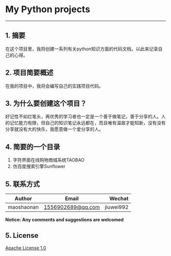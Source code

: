# My Python projects
---
## 1. 摘要
在这个项目里，我将创建一系列有关python知识方面的代码文档，以此来记录自己的心得。

## 2. 项目简要概述
在我的项目中，我将会编写自己的实践项目代码。


## 3. 为什么要创建这个项目？
好记性不如烂笔头，再优秀的学习者也一定是一个善于做笔记，善于分享的人。人的记忆能力有限，但自己的知识笔记永远都在，而且唯有温故才能知新，没有没有分享就没有大的快乐，我愿意做一个爱分享的人。

## 4. 简要的一个目录

1. 字符界面在线购物商城系统TAOBAO
2. 仿百度搜索引擎Sunflower


## 5. 联系方式

|Author          | Email            | Wechat      |
| ---------------|:----------------:| -----------:|
| maoshaonan | 1556902689@qq.com | jiuwei992 |

**Notice:  Any comments and suggestions are welcomed**

## 5. License
[Apache License 1.0](./LICENSE)
